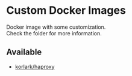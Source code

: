 # Custom Docker Images

Docker image with some customization.<br/>
Check the folder for more information.

## Available

- [korlark/haproxy](./haproxy)
